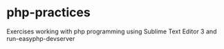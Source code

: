 # php-practices
Exercises working with php programming using Sublime Text Editor 3 and run-easyphp-devserver
